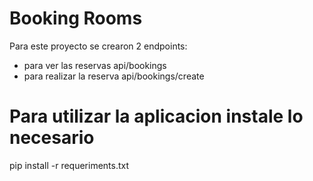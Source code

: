 # Booking Rooms
Para este proyecto se crearon 2 endpoints:
  - para ver las reservas api/bookings
  - para realizar la reserva api/bookings/create
# Para utilizar la aplicacion instale lo necesario
pip install -r requeriments.txt

